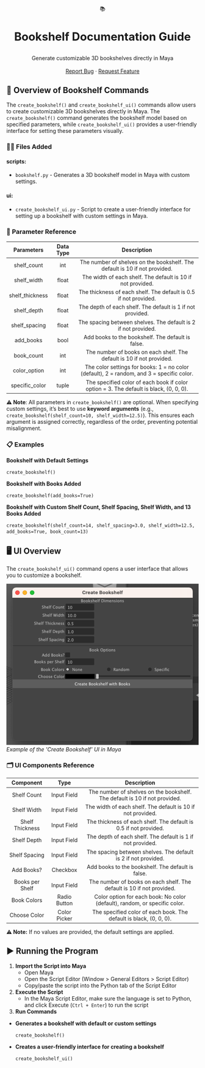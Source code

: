 <!-- COMMAND LOGO -->
<div align="center">
    📚
    <h3 align="center" style="font-size: 2.1em; font-weight: bolder;">Bookshelf Documentation Guide</h3>

  <p align="center">
    Generate customizable 3D bookshelves directly in Maya
    <br />
    <br />
    <a href="https://github.com/nestrada2/bubbles/issues/new?labels=bug&template=bug_report.md">Report Bug</a>
    ·
    <a href="https://github.com/nestrada2/bubbles/issues/new?labels=enhancement&template=feature_request.md">Request Feature</a>
  </p>
</div>

<!-- OVERVIEW OF COMMANDS -->
## 📖 Overview of Bookshelf Commands
The `create_bookshelf()` and `create_bookshelf_ui()` commands allow users to create customizable 3D bookshelves directly in Maya. The `create_bookshelf()` command generates the bookshelf model based on specified parameters, while `create_bookshelf_ui()` provides a user-friendly interface for setting these parameters visually.

<!-- FILES ADDED -->
### **📁➕ Files Added**
#### scripts:
- `bookshelf.py` - Generates a 3D bookshelf model in Maya with custom settings.
#### ui:
- `create_bookshelf_ui.py` - Script to create a user-friendly interface for setting up a bookshelf with custom settings in Maya.

<!-- Parameters -->
### **🔖 Parameter Reference**
| Parameters      | Data Type   | Description                                                                               | 
| :---------:     |:-----------:| :-----------:                                                                             |  
| shelf_count     | int         | The number of shelves on the bookshelf. The default is 10 if not provided.                | 
| shelf_width     | float       | The width of each shelf. The default is 10 if not provided.                               |   
| shelf_thickness | float       | The thickness of each shelf. The default is 0.5 if not provided.                          | 
| shelf_depth     | float       | The depth of each shelf. The default is 1 if not provided.                                | 
| shelf_spacing   | float       | The spacing between shelves. The default is 2 if not provided.                            | 
| add_books       | bool        | Add books to the bookshelf. The default is false.                                         | 
| book_count      | int         | The number of books on each shelf. The default is 10 if not provided.                     | 
| color_option    | int         | The color settings for books: 1 = no color (default), 2 = random, and 3 = specific color. |
| specific_color  | tuple       | The specified color of each book if color option = 3. The default is black, (0, 0, 0).    | 

**⚠️ Note**: All parameters in `create_bookshelf()` are optional. When specifying custom settings, it’s best to use **keyword arguments** (e.g., `create_bookshelf(shelf_count=10, shelf_width=12.5)`). This ensures each argument is assigned correctly, regardless of the order, preventing potential misalignment. 

<!-- EXAMPLES -->
### **📋 Examples**
 **Bookshelf with Default Settings**
```
create_bookshelf()
```
 
 **Bookshelf with Books Added**
```
create_bookshelf(add_books=True)
```
 
 **Bookshelf with Custom Shelf Count, Shelf Spacing, Shelf Width, and 13 Books Added**
```
create_bookshelf(shelf_count=14, shelf_spacing=3.0, shelf_width=12.5, add_books=True, book_count=13)
```

<!-- UI Overview -->
## **🖥️ UI Overview**
The `create_bookshelf_ui()` command opens a user interface that allows you to customize a bookshelf.

![Bookshelf UI Example](./images/UI%20Example.png)
*Example of the 'Create Bookshelf' UI in Maya*

<!-- UI -->
### **🗂️ UI Components Reference**
| Component       | Type         | Description                                                                | 
| :---------:     |:-----------: | :-----------:                                                              |  
| Shelf Count     | Input Field  | The number of shelves on the bookshelf. The default is 10 if not provided. | 
| Shelf Width     | Input Field  | The width of each shelf. The default is 10 if not provided.                |   
| Shelf Thickness | Input Field  | The thickness of each shelf. The default is 0.5 if not provided.           | 
| Shelf Depth     | Input Field  | The depth of each shelf. The default is 1 if not provided.                 | 
| Shelf Spacing   | Input Field  | The spacing between shelves. The default is 2 if not provided.             | 
| Add Books?      | Checkbox     | Add books to the bookshelf. The default is false.                          | 
| Books per Shelf | Input Field  | The number of books on each shelf. The default is 10 if not provided.      | 
| Book Colors     | Radio Button | Color option for each book: No color (default), random, or specific color. |
| Choose Color    | Color Picker | The specified color of each book. The default is black, (0, 0, 0).         | 

**⚠️ Note:** If no values are provided, the default settings are applied.

<!-- RUNNING THE PROGRAM -->
## **▶️ Running the Program**
1. **Import the Script into Maya**
   - Open Maya
   - Open the Script Editor (Window > General Editors > Script Editor)
   - Copy/paste the script into the Python tab of the Script Editor
2. **Execute the Script**
   - In the Maya Script Editor, make sure the language is set to Python, and click Execute (`Ctrl + Enter`) to run the script
3. **Run Commands**
- **Generates a bookshelf with default or custom settings**
    ```
    create_bookshelf()
    ```

- **Creates a user-friendly interface for creating a bookshelf**
    ```
    create_bookshelf_ui()
    ```